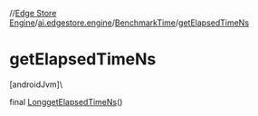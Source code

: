 //[Edge Store Engine](../../../index.md)/[ai.edgestore.engine](../index.md)/[BenchmarkTime](index.md)/[getElapsedTimeNs](get-elapsed-time-ns.md)

# getElapsedTimeNs

[androidJvm]\

final [Long](https://developer.android.com/reference/kotlin/java/lang/Long.html)[getElapsedTimeNs](get-elapsed-time-ns.md)()
